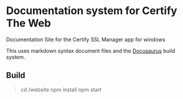 # Documentation system for Certify The Web
Documentation Site for the Certify SSL Manager app for windows

This uses markdown syntax document files and the [Docusaurus](https://docusaurus.io) build system.

## Build

> cd /website
> npm install
> npm start